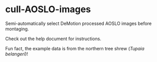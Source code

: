 # cull-AOSLO-images
Semi-automatically select DeMotion processed AOSLO images before montaging.

Check out the help document for instructions.

Fun fact, the example data is from the northern tree shrew (<i>Tupaia belangeri</i>)!
